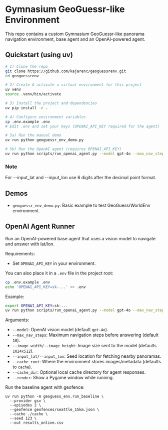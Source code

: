 #  Gymnasium GeoGuessr-like Environment

This repo contains a custom Gymnasium GeoGuessr-like panorama navigation environment, base agent and an OpenAI-powered agent.

## Quickstart (using uv)

```bash
# 1) Clone the repo
git clone https://github.com/kajarenc/geoguessrenv.git
cd geoguessrenv

# 2) Create & activate a virtual environment for this project
uv venv
source .venv/bin/activate

# 3) Install the project and dependencies
uv pip install -e .

# 4) Configure environment variables
cp .env.example .env
# Edit .env and set your keys (OPENAI_API_KEY required for the agent)

# 5a) Run the manual demo
uv run python geoguessr_env_demo.py

# 5b) Run the OpenAI agent (requires OPENAI_API_KEY)
uv run python scripts/run_openai_agent.py --model gpt-4o --max_nav_steps 10 --input_lat 47.620908 --input_lon -122.353508 --render
```


### Note
For --input_lat and --input_lon use 6 digits after the decimal point format.

## Demos

- `geoguessr_env_demo.py`: Basic example to test GeoGuessrWorldEnv environment.

## OpenAI Agent Runner

Run an OpenAI-powered base agent that uses a vision model to navigate and answer with lat/lon.

Requirements:
- Set `OPENAI_API_KEY` in your environment.

You can also place it in a `.env` file in the project root:

```bash
cp .env.example .env
echo 'OPENAI_API_KEY=sk-...' >> .env
```

Example:

```bash
export OPENAI_API_KEY=sk-...
uv run python scripts/run_openai_agent.py --model gpt-4o --max_nav_steps 10 --input_lat 47.620908 --input_lon -122.353508 --render
```

Arguments:
- `--model`: OpenAI vision model (default `gpt-4o`).
- `--max_nav_steps`: Maximum navigation steps before answering (default `10`).
- `--image_width/--image_height`: Image size sent to the model (defaults `1024x512`).
- `--input_lat/--input_lon`: Seed location for fetching nearby panoramas.
- `--cache_root`: Where the environment stores images/metadata (defaults to `cache`).
- `--cache_dir`: Optional local cache directory for agent responses.
- `--render`: Show a Pygame window while running.


Run the baseline agent with geofence:
```
uv run python -m geoguess_env.run_baseline \
  --provider gsv \
  --episodes 2 \
  --geofence geofences/seattle_15km.json \
  --cache ./cache \
  --seed 123 \
  --out results_online.csv
```

